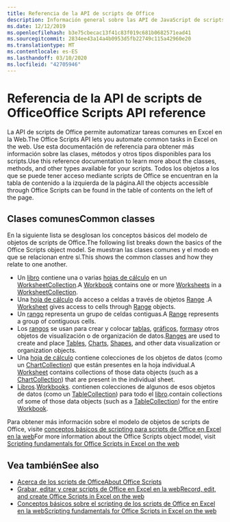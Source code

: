 ```yaml
---
title: Referencia de la API de scripts de Office
description: Información general sobre las API de JavaScript de scripts de Office
ms.date: 12/12/2019
ms.openlocfilehash: b3e75cbecac13f41c83f019c681b0682571ead41
ms.sourcegitcommit: 2834ee43a14a4b0953d5fb22749c115a42960e20
ms.translationtype: MT
ms.contentlocale: es-ES
ms.lasthandoff: 03/10/2020
ms.locfileid: "42705946"
---
```

# <a name="office-scripts-api-reference"></a><span data-ttu-id="0ee7c-103">Referencia de la API de scripts de Office</span><span class="sxs-lookup"><span data-stu-id="0ee7c-103">Office Scripts API reference</span></span>

<span data-ttu-id="0ee7c-104">La API de scripts de Office permite automatizar tareas comunes en Excel en la Web.</span><span class="sxs-lookup"><span data-stu-id="0ee7c-104">The Office Scripts API lets you automate common tasks in Excel on the web.</span></span> <span data-ttu-id="0ee7c-105">Use esta documentación de referencia para obtener más información sobre las clases, métodos y otros tipos disponibles para los scripts.</span><span class="sxs-lookup"><span data-stu-id="0ee7c-105">Use this reference documentation to learn more about the classes, methods, and other types available for your scripts.</span></span> <span data-ttu-id="0ee7c-106">Todos los objetos a los que se puede tener acceso mediante scripts de Office se encuentran en la tabla de contenido a la izquierda de la página.</span><span class="sxs-lookup"><span data-stu-id="0ee7c-106">All the objects accessible through Office Scripts can be found in the table of contents on the left of the page.</span></span>

## <a name="common-classes"></a><span data-ttu-id="0ee7c-107">Clases comunes</span><span class="sxs-lookup"><span data-stu-id="0ee7c-107">Common classes</span></span>

<span data-ttu-id="0ee7c-108">En la siguiente lista se desglosan los conceptos básicos del modelo de objetos de scripts de Office.</span><span class="sxs-lookup"><span data-stu-id="0ee7c-108">The following list breaks down the basics of the Office Scripts object model.</span></span> <span data-ttu-id="0ee7c-109">Se muestran las clases comunes y el modo en que se relacionan entre sí.</span><span class="sxs-lookup"><span data-stu-id="0ee7c-109">This shows the common classes and how they relate to one another.</span></span>

- <span data-ttu-id="0ee7c-110">Un [libro](/javascript/api/office-scripts/excel/excel.workbook) contiene una o varias [hojas de cálculo](/javascript/api/office-scripts/excel/excel.worksheet) en un [WorksheetCollection](/javascript/api/office-scripts/excel/excel.worksheetcollection).</span><span class="sxs-lookup"><span data-stu-id="0ee7c-110">A [Workbook](/javascript/api/office-scripts/excel/excel.workbook) contains one or more [Worksheets](/javascript/api/office-scripts/excel/excel.worksheet) in a [WorksheetCollection](/javascript/api/office-scripts/excel/excel.worksheetcollection).</span></span>
- <span data-ttu-id="0ee7c-111">Una [hoja de cálculo](/javascript/api/office-scripts/excel/excel.worksheet) da acceso a celdas a través de objetos [Range](/javascript/api/office-scripts/excel/excel.range) .</span><span class="sxs-lookup"><span data-stu-id="0ee7c-111">A [Worksheet](/javascript/api/office-scripts/excel/excel.worksheet) gives access to cells through [Range](/javascript/api/office-scripts/excel/excel.range) objects.</span></span>
- <span data-ttu-id="0ee7c-112">Un [rango](/javascript/api/office-scripts/excel/excel.range) representa un grupo de celdas contiguas.</span><span class="sxs-lookup"><span data-stu-id="0ee7c-112">A [Range](/javascript/api/office-scripts/excel/excel.range) represents a group of contiguous cells.</span></span>
- <span data-ttu-id="0ee7c-113">Los [rangos](/javascript/api/office-scripts/excel/excel.range) se usan para crear y colocar [tablas](/javascript/api/office-scripts/excel/excel.table), [gráficos](/javascript/api/office-scripts/excel/excel.chart), [formas](/javascript/api/office-scripts/excel/excel.shape)y otros objetos de visualización o de organización de datos.</span><span class="sxs-lookup"><span data-stu-id="0ee7c-113">[Ranges](/javascript/api/office-scripts/excel/excel.range) are used to create and place [Tables](/javascript/api/office-scripts/excel/excel.table), [Charts](/javascript/api/office-scripts/excel/excel.chart), [Shapes](/javascript/api/office-scripts/excel/excel.shape), and other data visualization or organization objects.</span></span>
- <span data-ttu-id="0ee7c-114">Una [hoja de cálculo](/javascript/api/office-scripts/excel/excel.worksheet) contiene colecciones de los objetos de datos (como un [ChartCollection](/javascript/api/office-scripts/excel/excel.chartcollection)) que están presentes en la hoja individual.</span><span class="sxs-lookup"><span data-stu-id="0ee7c-114">A [Worksheet](/javascript/api/office-scripts/excel/excel.worksheet) contains collections of those data objects (such as a [ChartCollection](/javascript/api/office-scripts/excel/excel.chartcollection)) that are present in the individual sheet.</span></span>
- <span data-ttu-id="0ee7c-115">[Libros](/javascript/api/office-scripts/excel/excel.workbook).</span><span class="sxs-lookup"><span data-stu-id="0ee7c-115">[Workbooks](/javascript/api/office-scripts/excel/excel.workbook).</span></span> <span data-ttu-id="0ee7c-116">contienen colecciones de algunos de esos objetos de datos (como un [TableCollection](/javascript/api/office-scripts/excel/excel.tablecollection)) para todo el [libro](/javascript/api/office-scripts/excel/excel.workbook).</span><span class="sxs-lookup"><span data-stu-id="0ee7c-116">contain collections of some of those data objects (such as a [TableCollection](/javascript/api/office-scripts/excel/excel.tablecollection)) for the entire [Workbook](/javascript/api/office-scripts/excel/excel.workbook).</span></span>

<span data-ttu-id="0ee7c-117">Para obtener más información sobre el modelo de objetos de scripts de Office, visite [conceptos básicos de scripting para scripts de Office en Excel en la web](/office/dev/scripts/develop/scripting-fundamentals)</span><span class="sxs-lookup"><span data-stu-id="0ee7c-117">For more information about the Office Scripts object model, visit [Scripting fundamentals for Office Scripts in Excel on the web](/office/dev/scripts/develop/scripting-fundamentals)</span></span>

## <a name="see-also"></a><span data-ttu-id="0ee7c-118">Vea también</span><span class="sxs-lookup"><span data-stu-id="0ee7c-118">See also</span></span>

- [<span data-ttu-id="0ee7c-119">Acerca de los scripts de Office</span><span class="sxs-lookup"><span data-stu-id="0ee7c-119">About Office Scripts</span></span>](/office/dev/scripts/overview/excel)
- [<span data-ttu-id="0ee7c-120">Grabar, editar y crear scripts de Office en Excel en la web</span><span class="sxs-lookup"><span data-stu-id="0ee7c-120">Record, edit, and create Office Scripts in Excel on the web</span></span>](/office/dev/scripts/tutorials/excel-tutorial)
- [<span data-ttu-id="0ee7c-121">Conceptos básicos sobre el scripting de los scripts de Office en Excel en la web</span><span class="sxs-lookup"><span data-stu-id="0ee7c-121">Scripting fundamentals for Office Scripts in Excel on the web</span></span>](/office/dev/scripts/develop/scripting-fundamentals)
